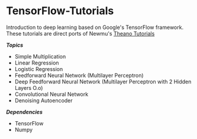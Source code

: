 TensorFlow-Tutorials
================

Introduction to deep learning based on Google's TensorFlow framework. These tutorials are direct ports of
Newmu's [Theano Tutorials](https://github.com/Newmu/Theano-Tutorials)

***Topics***
* Simple Multiplication 
* Linear Regression
* Logistic Regression
* Feedforward Neural Network (Multilayer Perceptron)
* Deep Feedforward Neural Network (Multilayer Perceptron with 2 Hidden Layers O.o)
* Convolutional Neural Network
* Denoising Autoencoder

***Dependencies***
* TensorFlow
* Numpy
